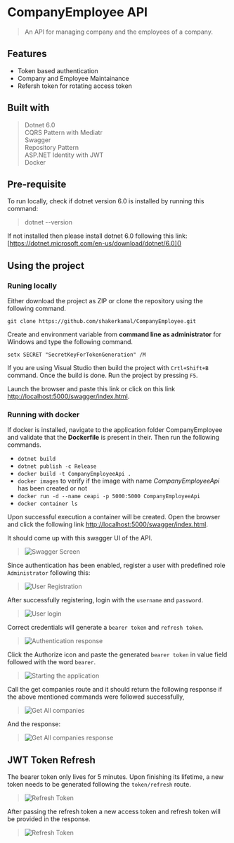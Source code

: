 # CompanyEmployee API
> An API for managing company and the employees of a company.

## Features
 - Token based authentication
 - Company and Employee Maintainance
 - Refersh token for rotating access token

## Built with
> Dotnet 6.0<br>
> CQRS Pattern with Mediatr <br>
> Swagger<br>
> Repository Pattern <br>
> ASP.NET Identity with JWT<br>
> Docker

## Pre-requisite
To run locally, check if dotnet version 6.0 is installed by running this command:
> dotnet --version

If not installed then please install dotnet 6.0 following this link: [https://dotnet.microsoft.com/en-us/download/dotnet/6.0]()

## Using the project

### Runing locally
Either download the project as ZIP or clone the repository using the following command.

```git clone https://github.com/shakerkamal/CompanyEmployee.git```

Create and environment variable from **command line as administrator** for Windows and type the following command.

```setx SECRET "SecretKeyForTokenGeneration" /M```

If you are using Visual Studio then build the project with `Crtl+Shift+B` command. Once the build is done. Run the project by pressing `F5`.

Launch the browser and paste this link or click on this link [http://localhost:5000/swagger/index.html]().

### Running with docker
If docker is installed, navigate to the application folder CompanyEmployee and validate that the **Dockerfile** is present in their. Then run the following commands.
- `dotnet build`
- `dotnet publish -c Release`
- `docker build -t CompanyEmployeeApi .`
- `docker images` to verify if the image with name *CompanyEmployeeApi* has been created or not
- `docker run -d --name ceapi -p 5000:5000 CompanyEmployeeApi`
- `docker container ls`

Upon successful execution a container will be created. Open the browser and click the following link [http://localhost:5000/swagger/index.html](link).

It should come up with this swagger UI of the API.
>![Swagger Screen](/assets/swagger-screen.png)

Since authentication has been enabled, register a user with predefined role `Administrator` following this:
>![User Registration](/assets/registration.png)

After successfully registering, login with the `username` and `password`.
>![User login](/assets/authentication.png)

Correct credentials will generate a `bearer token` and `refresh token`.
>![Authentication response](/assets/authentication-response.png)

Click the Authorize icon and paste the generated `bearer token` in value field followed with the word `bearer`.
>![Starting the application](/assets/passingbearertoken.png)

Call the get companies route and it should return the following response if the above mentioned commands were followed successfully,
>![Get All companies](/assets/getcompanies.png)

And the response:
>![Get All companies response](/assets/getcompaniesresponse.png)

## JWT Token Refresh
The bearer token only lives for 5 minutes. Upon finishing its lifetime, a new token needs to be generated following the `token/refresh` route.
>![Refresh Token](/assets/refreshtoken.png)

After passing the refresh token a new access token and refresh token will be provided in the response.
>![Refresh Token](/assets/refreshtokenresponse.png)